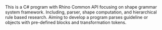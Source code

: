 This is a C# program with Rhino Common API focusing on shape grammar system framework. Including, parser, shape computation, and hierarchical rule based research. Aiming to develop a program parses guideline or objects with pre-defined blocks and transformation tokens.